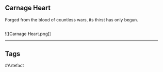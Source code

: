 ## Carnage Heart
Forged from the blood of countless wars,
its thirst has only begun.
## 
![[Carnage Heart.png]]

---
## Tags
#Artefact